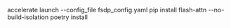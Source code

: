 accelerate launch --config_file fsdp_config.yaml
pip install flash-attn --no-build-isolation
poetry install
